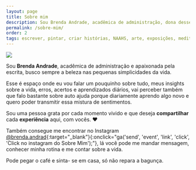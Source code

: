 ```yaml
---
layout: page
title: Sobre mim
description: Sou Brenda Andrade, acadêmica de administração, dona desse espacinho e apaixonada pela escrita, busco sempre a beleza nas pequenas simplicidades da vida.
permalink: /sobre-mim/
order: 2
tags: escrever, pintar, criar histórias, NAAHS, arte, exposições, meditação, Willian Dutras, inspiração, romances, experiências
---
```


<style media="screen">
.widget.about{display: none;}
.widget:nth-child(2){margin-top: 0;}
</style>

<img src="../assets/img/about-me-full.jpg" class="img-responsive">

Sou **Brenda Andrade**, acadêmica de administração e apaixonada pela escrita, busco sempre a beleza nas pequenas simplicidades da vida.

Esse é espaço onde eu vou falar um pouquinho sobre tudo, meus insights sobre a vida, erros, acertos e aprendizados diários, vai perceber também que falo bastante sobre auto ajuda porque diariamente aprendo algo novo e quero poder transmitir essa mistura de sentimentos.

Sou uma pessoa grata por cada momento vivido e que deseja **compartilhar** cada **experiência** aqui, com vocês. ❤️

Também consegue me encontrar no Instagram [@brenda.andrad](https://www.instagram.com/brenda.andrad){:target="_blank"}{:onclick="ga('send', 'event', 'link', 'click', 'Click no instagram do Sobre Mim');"}, lá você pode me mandar mensagem, conhecer minha rotina e me contar sobre a vida.

Pode pegar o café e sinta- se em casa, só não repara a bagunça.

<div class="polaroids" style="display:none">
  <div class="polaroid">
    <img src="../assets/img/tela-einstein.jpg" title="Processo de criação, Albert Einstein" alt="Processo de criação, Albert Einstein">
    <span>Processo de criação, Albert Einstein</span>
  </div>

  <div class="polaroid">
    <img src="../assets/img/exposicao-naahs.jpg" title="Exposição NAAHS, CMV-ES" alt="Exposição NAAHS, CMV-ES">
    <span>Exposição NAAHS, CMV-ES</span>
  </div>
</div>

<div class="adsmobile">
<ins class="adsbygoogle"
     style="display:block; text-align:center;"
     data-ad-layout="in-article"
     data-ad-format="fluid"
     data-ad-client="ca-pub-8078000237589807"
     data-ad-slot="9245457524"></ins>
<script>
     (adsbygoogle = window.adsbygoogle || []).push({});
</script>
</div>
